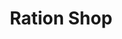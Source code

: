---
title: "Ration Shop"
url: /neyyattinkara/ration-shop-dhanuvachapuram-road/
shop: Lebensmittel
---